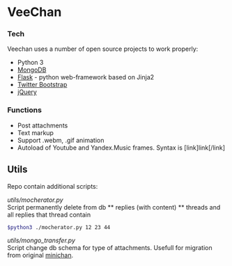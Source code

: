 VeeChan
========


### Tech
Veechan uses a number of open source projects to work properly:
* Python 3
* [MongoDB](https://www.mongodb.com/)
* [Flask](http://flask.pocoo.org/) - python web-framework based on Jinja2
* [Twitter Bootstrap](http://getbootstrap.com/)
* [jQuery](https://jquery.com/)

### Functions
* Post attachments
* Text markup
* Support .webm, .gif animation
* Autoload of Youtube and Yandex.Music frames. Syntax is [link]link[/link]

## Utils
Repo contain additional scripts:

*utils/mocherator.py*  
Script permanently delete from db
** replies (with content)
** threads and all replies that thread contain
```sh
$python3 ./mocherator.py 12 23 44
```
*utils/mongo_transfer.py*  
Script change db schema for type of attachments. Usefull for migration from original [minichan](https://github.com/imageboards/minichan).

